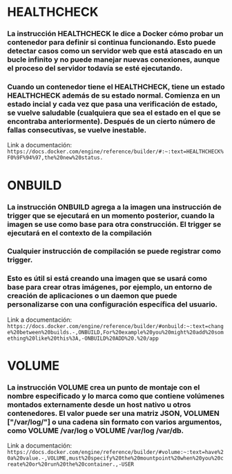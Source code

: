 # HEALTHCHECK
### La instrucción HEALTHCHECK le dice a Docker cómo probar un contenedor para definir si continua funcionando. Esto puede detectar casos como un servidor web que está atascado en un bucle infinito y no puede manejar nuevas conexiones, aunque el proceso del servidor todavía se esté ejecutando.

### Cuando un contenedor tiene el HEALTHCHECK, tiene un estado HEALTHCHECK además de su estado normal. Comienza en un estado incial y cada vez que pasa una verificación de estado, se vuelve saludable (cualquiera que sea el estado en el que se encontraba anteriormente). Después de un cierto número de fallas consecutivas, se vuelve inestable.

Link a documentación: `https://docs.docker.com/engine/reference/builder/#:~:text=HEALTHCHECK%F0%9F%94%97,the%20new%20status.`

# ONBUILD 

### La instrucción ONBUILD agrega a la imagen una instrucción de trigger que se ejecutará en un momento posterior, cuando la imagen se use como base para otra construcción. El trigger se ejecutará en el contexto de la compilación 

### Cualquier instrucción de compilación se puede registrar como trigger.
### Esto es útil si está creando una imagen que se usará como base para crear otras imágenes, por ejemplo, un entorno de creación de aplicaciones o un daemon que puede personalizarse con una configuración específica del usuario.

Link a documentación: `https://docs.docker.com/engine/reference/builder/#onbuild:~:text=change%20between%20builds.-,ONBUILD,For%20example%20you%20might%20add%20something%20like%20this%3A,-ONBUILD%20ADD%20.%20/app`
# VOLUME
### La instrucción VOLUME crea un punto de montaje con el nombre especificado y lo marca como que contiene volúmenes montados externamente desde un host nativo u otros contenedores. El valor puede ser una matriz JSON, VOLUMEN ["/var/log/"] o una cadena sin formato con varios argumentos, como VOLUME /var/log o VOLUME /var/log /var/db.

Link a documentación: `https://docs.docker.com/engine/reference/builder/#volume:~:text=have%20a%20value.-,VOLUME,must%20specify%20the%20mountpoint%20when%20you%20create%20or%20run%20the%20container.,-USER`